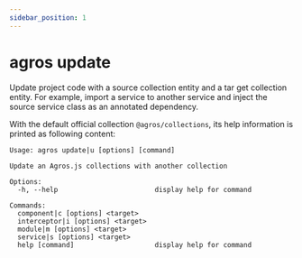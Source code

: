 ```yaml
---
sidebar_position: 1
---
```


# agros update

Update project code with a source collection entity and a tar get collection entity. For example, import a service to another service and inject the source service class as an annotated dependency.

With the default official collection `@agros/collections`, its help information is printed as following content:

```
Usage: agros update|u [options] [command]

Update an Agros.js collections with another collection

Options:
  -h, --help                        display help for command

Commands:
  component|c [options] <target>
  interceptor|i [options] <target>
  module|m [options] <target>
  service|s [options] <target>
  help [command]                    display help for command
```
